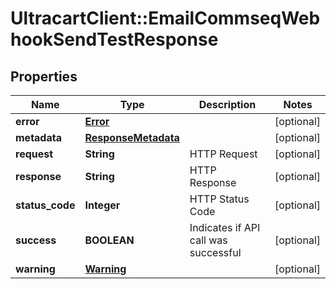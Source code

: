 # UltracartClient::EmailCommseqWebhookSendTestResponse

## Properties
Name | Type | Description | Notes
------------ | ------------- | ------------- | -------------
**error** | [**Error**](Error.md) |  | [optional] 
**metadata** | [**ResponseMetadata**](ResponseMetadata.md) |  | [optional] 
**request** | **String** | HTTP Request | [optional] 
**response** | **String** | HTTP Response | [optional] 
**status_code** | **Integer** | HTTP Status Code | [optional] 
**success** | **BOOLEAN** | Indicates if API call was successful | [optional] 
**warning** | [**Warning**](Warning.md) |  | [optional] 


